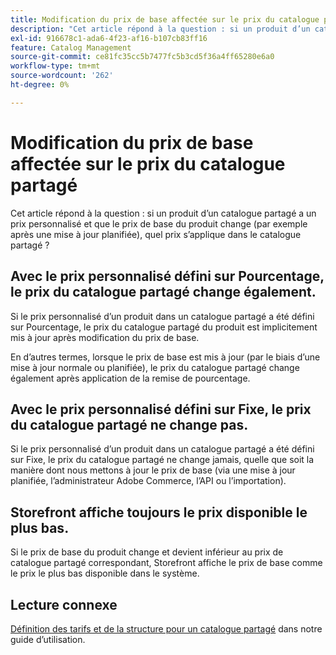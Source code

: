 ```yaml
---
title: Modification du prix de base affectée sur le prix du catalogue partagé
description: "Cet article répond à la question : si un produit d’un catalogue partagé a un prix personnalisé et que le prix de base du produit change (par exemple après une mise à jour planifiée), quel prix s’applique dans le catalogue partagé ?"
exl-id: 916678c1-ada6-4f23-af16-b107cb83ff16
feature: Catalog Management
source-git-commit: ce81fc35cc5b7477fc5b3cd5f36a4ff65280e6a0
workflow-type: tm+mt
source-wordcount: '262'
ht-degree: 0%

---
```


# Modification du prix de base affectée sur le prix du catalogue partagé

Cet article répond à la question : si un produit d’un catalogue partagé a un prix personnalisé et que le prix de base du produit change (par exemple après une mise à jour planifiée), quel prix s’applique dans le catalogue partagé ?

## Avec le prix personnalisé défini sur Pourcentage, le prix du catalogue partagé change également.

Si le prix personnalisé d’un produit dans un catalogue partagé a été défini sur Pourcentage, le prix du catalogue partagé du produit est implicitement mis à jour après modification du prix de base.

En d’autres termes, lorsque le prix de base est mis à jour (par le biais d’une mise à jour normale ou planifiée), le prix du catalogue partagé change également après application de la remise de pourcentage.

## Avec le prix personnalisé défini sur Fixe, le prix du catalogue partagé ne change pas.

Si le prix personnalisé d’un produit dans un catalogue partagé a été défini sur Fixe, le prix du catalogue partagé ne change jamais, quelle que soit la manière dont nous mettons à jour le prix de base (via une mise à jour planifiée, l’administrateur Adobe Commerce, l’API ou l’importation).

## Storefront affiche toujours le prix disponible le plus bas.

Si le prix de base du produit change et devient inférieur au prix de catalogue partagé correspondant, Storefront affiche le prix de base comme le prix le plus bas disponible dans le système.

## Lecture connexe

[Définition des tarifs et de la structure pour un catalogue partagé](https://experienceleague.adobe.com/docs/commerce-admin/b2b/shared-catalogs/define/catalog-shared-pricing-structure.html) dans notre guide d’utilisation.
